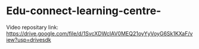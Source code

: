 # Edu-connect-learning-centre-
Video repositary link: https://drive.google.com/file/d/1SvcXDWcIAV0MEQ21oyYyVoyG6Sk1KXaF/view?usp=drivesdk
